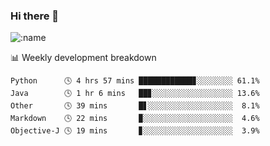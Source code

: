 ### Hi there 👋

<!--
**lv2020/lv2020** is a ✨ _special_ ✨ repository because its `README.md` (this file) appears on your GitHub profile.

Here are some ideas to get you started:

- 🔭 I’m currently working on ...
- 🌱 I’m currently learning ...
- 👯 I’m looking to collaborate on ...
- 🤔 I’m looking for help with ...
- 💬 Ask me about ...
- 📫 How to reach me: ...
- 😄 Pronouns: ...
- ⚡ Fun fact: ...
-->
![:name](https://count.getloli.com/get/@:lv2020)
 <!-- waka-box start -->
📊 Weekly development breakdown
```text
Python      🕓 4 hrs 57 mins ████████████▊░░░░░░░░ 61.1%
Java        🕓 1 hr 6 mins   ██▊░░░░░░░░░░░░░░░░░░ 13.6%
Other       🕓 39 mins       █▋░░░░░░░░░░░░░░░░░░░  8.1%
Markdown    🕓 22 mins       ▉░░░░░░░░░░░░░░░░░░░░  4.6%
Objective-J 🕓 19 mins       ▊░░░░░░░░░░░░░░░░░░░░  3.9%
```
<!-- Powered by https://github.com/YouEclipse/waka-box-go . -->
<!-- waka-box end -->
